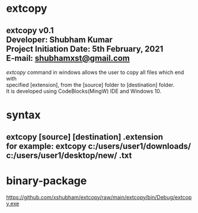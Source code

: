 # extcopy
extcopy v0.1<br/>
Developer: Shubham Kumar<br/>
Project Initiation Date: 5th February, 2021<br/>
E-mail: shubhamxst@gmail.com
---------------------------------------------------------------------------------------------------------------------------
<em>extcopy</em> command in windows allows the user to copy all files which end with<br/>
specified [extension], from the [source] folder to [destination] folder.<br/>
It is developed using CodeBlocks(MingW) IDE and Windows 10.

# syntax
extcopy [source] [destination] .extension<br/>
for example: extcopy c:/users/user1/downloads/ c:/users/user1/desktop/new/ .txt
---------------------------------------------------------------------------------------------------------------------------
# binary-package
<a href="extcopy v0.1">https://github.com/xshubham/extcopy/raw/main/extcopy/bin/Debug/extcopy.exe</a>
